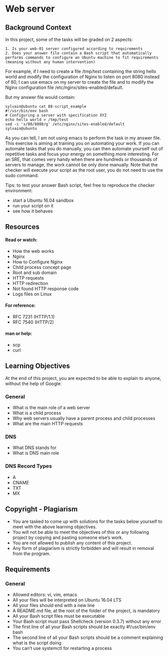 # Web server

## Background Context

In this project, some of the tasks will be graded on 2 aspects:

    1. Is your web-01 server configured according to requirements
    2. Does your answer file contain a Bash script that automatically performs commands to configure an Ubuntu machine to fit requirements (meaning without any human intervention)
For example, if I need to create a file /tmp/test containing the string hello world and modify the configuration of Nginx to listen on port 8080 instead of 80, I can use emacs on my server to create the file and to modify the Nginx configuration file /etc/nginx/sites-enabled/default.

But my answer file would contain:
```
sylvain@ubuntu cat 88-script_example
#!/usr/bin/env bash
# Configuring a server with specification XYZ
echo hello world > /tmp/test
sed -i 's/80/8080/g' /etc/nginx/sites-enabled/default
sylvain@ubuntu
```

As you can tell, I am not using emacs to perform the task in my answer file. This exercise is aiming at training you on automating your work. If you can automate tasks that you do manually, you can then automate yourself out of repetitive tasks and focus your energy on something more interesting. For an SRE, that comes very handy when there are hundreds or thousands of servers to manage, the work cannot be only done manually. Note that the checker will execute your script as the root user, you do not need to use the sudo command.

Tips: to test your answer Bash script, feel free to reproduce the checker environment:
- start a Ubuntu 16.04 sandbox
- run your script on it
- see how it behaves

## Resources

#### Read or watch:
- How the web works
- Nginx
- How to Configure Nginx
- Child process concept page
- Root and sub domain
- HTTP requests
- HTTP redirection
- Not found HTTP response code
- Logs files on Linux

#### For reference:
- RFC 7231 (HTTP/1.1)
- RFC 7540 (HTTP/2)

#### man or help:
- scp
- curl

## Learning Objectives
At the end of this project, you are expected to be able to explain to anyone, without the help of Google:

### General
- What is the main role of a web server
- What is a child process
- Why web servers usually have a parent process and child processes
- What are the main HTTP requests

### DNS
- What DNS stands for
- What is DNS main role

### DNS Record Types
- A
- CNAME
- TXT
- MX

## Copyright - Plagiarism
- You are tasked to come up with solutions for the tasks below yourself to meet with the above learning objectives.
- You will not be able to meet the objectives of this or any following project by copying and pasting someone else’s work.
- You are not allowed to publish any content of this project.
- Any form of plagiarism is strictly forbidden and will result in removal from the program.

## Requirements

### General
- Allowed editors: vi, vim, emacs
- All your files will be interpreted on Ubuntu 16.04 LTS
- All your files should end with a new line
- A README.md file, at the root of the folder of the project, is mandatory
- All your Bash script files must be executable
- Your Bash script must pass Shellcheck (version 0.3.7) without any error
- The first line of all your Bash scripts should be exactly #!/usr/bin/env bash
- The second line of all your Bash scripts should be a comment explaining what is the script doing
- You can’t use systemctl for restarting a process
